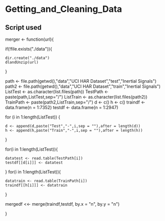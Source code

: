 # Getting_and_Cleaning_Data

## Script used
merger <- function(url){

  if(!file.exists("./data")){
  
    dir.create("./data")
    dlandUnzip(url)
    
  }
 
  path <- file.path(getwd(),"data","UCI HAR Dataset","test","Inertial Signals")
  path2 <- file.path(getwd(),"data","UCI HAR Dataset","train","Inertial Signals")
  ListTest <- as.character(list.files(path))
  TestPath <- paste(path,ListTest,sep="/")
  ListTrain <- as.character(list.files(path2))
  TrainPath <- paste(path2,ListTrain,sep="/")
  d <- c()
  h <- c()
  traindf <- data.frame(n = 1:7352)
  testdf <- data.frame(n = 1:2947)
  
  for (i in 1:length(ListTest)) {
  
    d <- append(d,paste("Test","-",i,sep = ""),after = length(d))
    h <- append(h,paste("Train","-",i,sep = ""),after = length(h))
    
  }
  
  for(i in 1:length(ListTest)){
    
    datatest <- read.table(TestPath[i])
    testdf[[d[i]]] <- datatest
  }
  for(i in 1:length(ListTest)){
    
    datatrain <- read.table(TrainPath[i])
    traindf[[h[i]]] <- datatrain
  }
  
  mergedf <<- merge(traindf,testdf, by.x = "n", by.y = "n")

}
